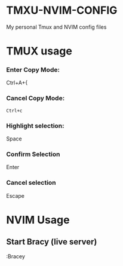 # TMXU-NVIM-CONFIG
My personal Tmux and NVIM config files

# TMUX usage
### Enter Copy Mode:
 Ctrl+A+{
### Cancel Copy Mode:
    Ctrl+c
### Highlight selection:
   Space
### Confirm Selection 
   Enter   
### Cancel selection
   Escape
   
# NVIM Usage 
## Start Bracy (live server)
 :Bracey


